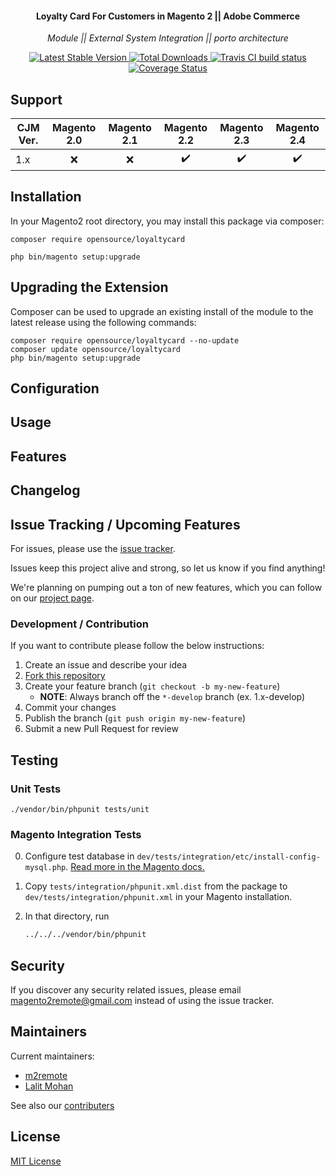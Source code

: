 <h4 align="center">Loyalty Card For Customers in Magento 2 || Adobe Commerce </h4>

<p align="center"><i>Module || External System Integration || porto architecture</i></p>

<p align="center">
  <a href="https://packagist.org/packages/m2remote/loyaltycard">
    <img src="https://poser.pugx.org/m2remote/loyaltycard/v/stable"
         alt="Latest Stable Version">
  </a>
  <a href="https://packagist.org/packages/m2remote/loyaltycard/stats">
    <img src="https://poser.pugx.org/ethanyehuda/magento2-cronjobmanager/downloads"
         alt="Total Downloads">
  </a>
  <a href="https://travis-ci.org/m2remote/loyaltycard">
    <img src="https://travis-ci.org/m2remote/loyaltycard.svg?branch=1.x"
         alt="Travis CI build status">
  </a>
  <a href='https://coveralls.io/github/m2remote/loyaltycard'>
    <img src='https://coveralls.io/repos/github/m2remote/loyaltycard/badge.svg' alt='Coverage Status' />
  </a>
</p>

## Support

CJM Ver. | Magento 2.0 | Magento 2.1 | Magento 2.2 | Magento 2.3 | Magento 2.4
--- | :---: | :---: | :---: | :---: | :---:
1.x | :x: | :x: | ✔️ | ✔️ | ✔️

## Installation

In your Magento2 root directory, you may install this package via composer:

`composer require opensource/loyaltycard`

`php bin/magento setup:upgrade`

## Upgrading the Extension

Composer can be used to upgrade an existing install of the module to the latest release using the following commands:

    composer require opensource/loyaltycard --no-update
    composer update opensource/loyaltycard
    php bin/magento setup:upgrade

## Configuration

## Usage

## Features

## Changelog

## Issue Tracking / Upcoming Features

For issues, please use the [issue tracker](https://github.com/m2remote/loyaltycard/issues).

Issues keep this project alive and strong, so let us know if you find anything!

We're planning on pumping out a ton of new features, which you can follow on our [project page](https://github.com/m2remote/loyaltycard/projects/1).

### Development / Contribution

If you want to contribute please follow the below instructions:

1. Create an issue and describe your idea
2. [Fork this repository](https://github.com/m2remote/loyaltycard/fork)
3. Create your feature branch (`git checkout -b my-new-feature`)
    * **NOTE**: Always branch off the `*-develop` branch (ex. 1.x-develop)
4. Commit your changes
5. Publish the branch (`git push origin my-new-feature`)
6. Submit a new Pull Request for review

## Testing

### Unit Tests

```
./vendor/bin/phpunit tests/unit
```
### Magento Integration Tests

0. Configure test database in `dev/tests/integration/etc/install-config-mysql.php`. [Read more in the Magento docs.](https://devdocs.magento.com/guides/v2.4/test/integration/integration_test_execution.html) 

1. Copy `tests/integration/phpunit.xml.dist` from the package to `dev/tests/integration/phpunit.xml` in your Magento installation.

2. In that directory, run
    ``` bash
    ../../../vendor/bin/phpunit
    ```

## Security

If you discover any security related issues, please email magento2remote@gmail.com instead of using the issue tracker.


## Maintainers

Current maintainers:

* [m2remote](https://github.com/m2remote)
* [Lalit Mohan](https://github.com/lalittmohan)

See also our [contributers](https://github.com/m2remote/loyaltycard/graphs/contributors)


## License

[MIT License](https://opensource.org/licenses/MIT)
